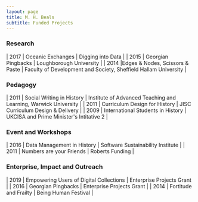 ```yaml
---
layout: page
title: M. H. Beals
subtitle: Funded Projects
---
```


### Research

| 2017 |  Oceanic Exchanges               | Digging into Data                  |
| 2015 | Georgian Pingbacks              | Loughborough University            |
| 2014 |Edges & Nodes, Scissors & Paste | Faculty of Development and Society, Sheffield Hallam University |

### Pedagogy

| 2011 |  Social Writing in History         | Institute of Advanced Teaching and Learning, Warwick University          |
| 2011 |  Curriculum Design for History     | JISC Curriculum Design & Delivery |
| 2009 |  International Students in History | UKCISA and Prime Minister's Intitative 2                            |

### Event and Workshops

| 2016 | Data Management in History | Software Sustainability Institute |
| 2011 |  Numbers are your Friends   | Roberts Funding                   |

### Enterprise, Impact and Outreach 

| 2019 | Empowering Users of Digital Collections | Enterprise Projects Grant |
| 2016 | Georgian Pingbacks                      | Enterprise Projects Grant |
| 2014 | Fortitude and Frailty                   | Being Human Festival      |

